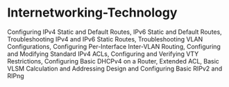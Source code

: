 # Internetworking-Technology
Configuring IPv4 Static and Default Routes, IPv6 Static and Default Routes, Troubleshooting IPv4 and IPv6 Static Routes, Troubleshooting VLAN Configurations, Configuring Per-Interface Inter-VLAN Routing, Configuring and Modifying Standard IPv4 ACLs, Configuring and Verifying VTY Restrictions, Configuring Basic DHCPv4 on a Router, Extended ACL, Basic VLSM Calculation and Addressing Design and Configuring Basic RIPv2 and RIPng
